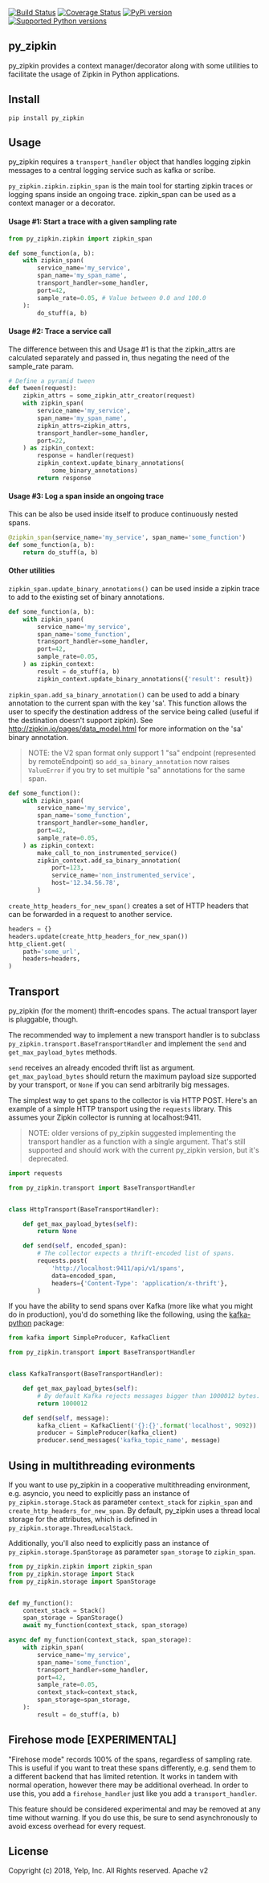 [![Build Status](https://travis-ci.org/Yelp/py_zipkin.svg?branch=master)](https://travis-ci.org/Yelp/py_zipkin)
[![Coverage Status](https://img.shields.io/coveralls/Yelp/py_zipkin.svg)](https://coveralls.io/r/Yelp/py_zipkin)
[![PyPi version](https://img.shields.io/pypi/v/py_zipkin.svg)](https://pypi.python.org/pypi/py_zipkin/)
[![Supported Python versions](https://img.shields.io/pypi/pyversions/py_zipkin.svg)](https://pypi.python.org/pypi/py_zipkin/)

py_zipkin
---------

py_zipkin provides a context manager/decorator along with some utilities to
facilitate the usage of Zipkin in Python applications.

Install
-------

```
pip install py_zipkin
```

Usage
-----

py_zipkin requires a `transport_handler` object that handles logging zipkin
messages to a central logging service such as kafka or scribe.

`py_zipkin.zipkin.zipkin_span` is the main tool for starting zipkin traces or
logging spans inside an ongoing trace. zipkin_span can be used as a context
manager or a decorator.

#### Usage #1: Start a trace with a given sampling rate

```python
from py_zipkin.zipkin import zipkin_span

def some_function(a, b):
    with zipkin_span(
        service_name='my_service',
        span_name='my_span_name',
        transport_handler=some_handler,
        port=42,
        sample_rate=0.05, # Value between 0.0 and 100.0
    ):
        do_stuff(a, b)
```

#### Usage #2: Trace a service call

The difference between this and Usage #1 is that the zipkin_attrs are calculated
separately and passed in, thus negating the need of the sample_rate param.

```python
# Define a pyramid tween
def tween(request):
    zipkin_attrs = some_zipkin_attr_creator(request)
    with zipkin_span(
        service_name='my_service',
        span_name='my_span_name',
        zipkin_attrs=zipkin_attrs,
        transport_handler=some_handler,
        port=22,
    ) as zipkin_context:
        response = handler(request)
        zipkin_context.update_binary_annotations(
            some_binary_annotations)
        return response
```

#### Usage #3: Log a span inside an ongoing trace

This can be also be used inside itself to produce continuously nested spans.

```python
@zipkin_span(service_name='my_service', span_name='some_function')
def some_function(a, b):
    return do_stuff(a, b)
```

#### Other utilities

`zipkin_span.update_binary_annotations()` can be used inside a zipkin trace
to add to the existing set of binary annotations.

```python
def some_function(a, b):
    with zipkin_span(
        service_name='my_service',
        span_name='some_function',
        transport_handler=some_handler,
        port=42,
        sample_rate=0.05,
    ) as zipkin_context:
        result = do_stuff(a, b)
        zipkin_context.update_binary_annotations({'result': result})
```

`zipkin_span.add_sa_binary_annotation()` can be used to add a binary annotation
to the current span with the key 'sa'. This function allows the user to specify the
destination address of the service being called (useful if the destination doesn't
support zipkin). See http://zipkin.io/pages/data_model.html for more information on the
'sa' binary annotation.

> NOTE: the V2 span format only support 1 "sa" endpoint (represented by remoteEndpoint)
> so `add_sa_binary_annotation` now raises `ValueError` if you try to set multiple "sa"
> annotations for the same span.

```python
def some_function():
    with zipkin_span(
        service_name='my_service',
        span_name='some_function',
        transport_handler=some_handler,
        port=42,
        sample_rate=0.05,
    ) as zipkin_context:
        make_call_to_non_instrumented_service()
        zipkin_context.add_sa_binary_annotation(
            port=123,
            service_name='non_instrumented_service',
            host='12.34.56.78',
        )
```

`create_http_headers_for_new_span()` creates a set of HTTP headers that can be forwarded
in a request to another service.

```python
headers = {}
headers.update(create_http_headers_for_new_span())
http_client.get(
    path='some_url',
    headers=headers,
)
```

Transport
---------

py_zipkin (for the moment) thrift-encodes spans. The actual transport layer is
pluggable, though.

The recommended way to implement a new transport handler is to subclass
`py_zipkin.transport.BaseTransportHandler` and implement the `send` and
`get_max_payload_bytes` methods.

`send` receives an already encoded thrift list as argument.
`get_max_payload_bytes` should return the maximum payload size supported by your
transport, or `None` if you can send arbitrarily big messages.

The simplest way to get spans to the collector is via HTTP POST. Here's an
example of a simple HTTP transport using the `requests` library. This assumes
your Zipkin collector is running at localhost:9411.

> NOTE: older versions of py_zipkin suggested implementing the transport handler
> as a function with a single argument. That's still supported and should work
> with the current py_zipkin version, but it's deprecated.

```python
import requests

from py_zipkin.transport import BaseTransportHandler


class HttpTransport(BaseTransportHandler):

    def get_max_payload_bytes(self):
        return None

    def send(self, encoded_span):
        # The collector expects a thrift-encoded list of spans.
        requests.post(
            'http://localhost:9411/api/v1/spans',
            data=encoded_span,
            headers={'Content-Type': 'application/x-thrift'},
        )
```

If you have the ability to send spans over Kafka (more like what you might do
in production), you'd do something like the following, using the
[kafka-python](https://pypi.python.org/pypi/kafka-python) package:

```python
from kafka import SimpleProducer, KafkaClient

from py_zipkin.transport import BaseTransportHandler


class KafkaTransport(BaseTransportHandler):

    def get_max_payload_bytes(self):
        # By default Kafka rejects messages bigger than 1000012 bytes.
        return 1000012

    def send(self, message):
        kafka_client = KafkaClient('{}:{}'.format('localhost', 9092))
        producer = SimpleProducer(kafka_client)
        producer.send_messages('kafka_topic_name', message)
```

Using in multithreading evironments
-----------------------------------

If you want to use py_zipkin in a cooperative multithreading environment,
e.g. asyncio, you need to explicitly pass an instance of `py_zipkin.storage.Stack`
as parameter `context_stack` for `zipkin_span` and `create_http_headers_for_new_span`.
By default, py_zipkin uses a thread local storage for the attributes, which is
defined in `py_zipkin.storage.ThreadLocalStack`.

Additionally, you'll also need to explicitly pass an instance of
`py_zipkin.storage.SpanStorage` as parameter `span_storage` to `zipkin_span`.

```python
from py_zipkin.zipkin import zipkin_span
from py_zipkin.storage import Stack
from py_zipkin.storage import SpanStorage


def my_function():
    context_stack = Stack()
    span_storage = SpanStorage()
    await my_function(context_stack, span_storage)

async def my_function(context_stack, span_storage):
    with zipkin_span(
        service_name='my_service',
        span_name='some_function',
        transport_handler=some_handler,
        port=42,
        sample_rate=0.05,
        context_stack=context_stack,
        span_storage=span_storage,
    ):
        result = do_stuff(a, b)
```


Firehose mode [EXPERIMENTAL]
----------------------------

"Firehose mode" records 100% of the spans, regardless of
sampling rate. This is useful if you want to treat these spans
differently, e.g. send them to a different backend that has limited
retention. It works in tandem with normal operation, however there may
be additional overhead. In order to use this, you add a
`firehose_handler` just like you add a `transport_handler`.

This feature should be considered experimental and may be removed at
any time without warning. If you do use this, be sure to send
asynchronously to avoid excess overhead for every request.


License
-------

Copyright (c) 2018, Yelp, Inc. All Rights reserved. Apache v2
